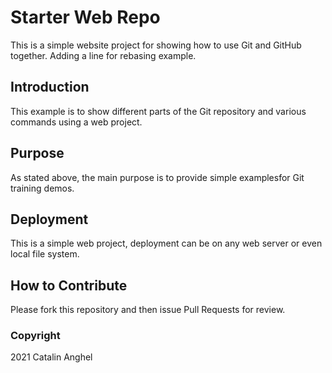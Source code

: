 # Starter Web Repo

This is a simple website project for showing how to use Git and GitHub together.
Adding a line for rebasing example.

## Introduction

This example is to show different parts of the Git repository and various commands using a web project.

## Purpose

As stated above, the main purpose is to provide simple examplesfor Git training demos.

## Deployment

This is a simple web project, deployment can be on any web server or even local file system.

## How to Contribute

Please fork this repository and then issue Pull Requests for review.

### Copyright

2021 Catalin Anghel